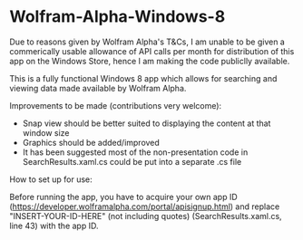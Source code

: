 Wolfram-Alpha-Windows-8
=======================

Due to reasons given by Wolfram Alpha's T&Cs, I am unable to be given a commerically usable allowance of API calls per month for distribution of this app on the Windows Store, hence I am making the code publiclly available.

This is a fully functional Windows 8 app which allows for searching and viewing data made available by Wolfram Alpha.

Improvements to be made (contributions very welcome):
- Snap view should be better suited to displaying the content at that window size
- Graphics should be added/improved
- It has been suggested most of the non-presentation code in SearchResults.xaml.cs could be put into a separate .cs file

How to set up for use:

Before running the app, you have to acquire your own app ID (https://developer.wolframalpha.com/portal/apisignup.html) and replace "INSERT-YOUR-ID-HERE" (not including quotes) (SearchResults.xaml.cs, line 43) with the app ID.
